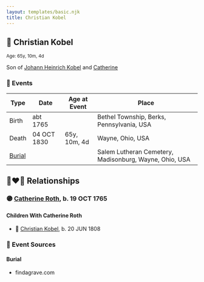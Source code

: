 ```yaml
---
layout: templates/basic.njk
title: Christian Kobel
---
```

## 🔵 Christian Kobel
<small>Age: 65y, 10m, 4d</small>

Son of [Johann Heinrich Kobel](/people/6/65601892) and [Catherine ](/people/6/61051648)

### 📆 Events

Type | Date | Age at Event | Place
------ | ------ | ------ | ------
Birth | abt 1765 |  | Bethel Township, Berks, Pennsylvania, USA
Death | 04 OCT 1830 | 65y, 10m, 4d | Wayne, Ohio, USA
[Burial](#event-event-4) |  |  | Salem Lutheran Cemetery, Madisonburg, Wayne, Ohio, USA

## 👩‍❤️‍👨 Relationships

### 🟣 [Catherine Roth](/people/8/85792165), b. 19 OCT 1765

#### Children With Catherine Roth
* 🔵 [Christian Kobel](/people/1/17423128), b. 20 JUN 1808
### 📰 Event Sources

#### <a id="event-event-4"></a> Burial
* findagrave.com

